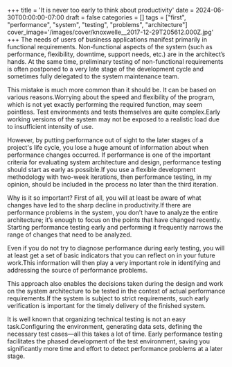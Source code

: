 +++
title = 'It is never too early to think about productivity'
date = 2024-06-30T00:00:00-07:00
draft = false
categories = []
tags = ["first", "performance", "system", "testing", "problems", "architecture"]
cover_image='/images/cover/knoxwelle__2017-12-29T205612.000Z.jpg'
+++
The needs of users of business applications manifest primarily in functional requirements. Non-functional aspects of the system (such as performance, flexibility, downtime, support needs, etc.) are in the architect’s hands. At the same time, preliminary testing of non-functional requirements is often postponed to a very late stage of the development cycle and sometimes fully delegated to the system maintenance team.

This mistake is much more common than it should be. It can be based on various reasons.Worrying about the speed and flexibility of the program, which is not yet exactly performing the required function, may seem pointless. Test environments and tests themselves are quite complex.Early working versions of the system may not be exposed to a realistic load due to insufficient intensity of use.

However, by putting performance out of sight to the later stages of a project's life cycle, you lose a huge amount of information about when performance changes occurred. If performance is one of the important criteria for evaluating system architecture and design, performance testing should start as early as possible.If you use a flexible development methodology with two-week iterations, then performance testing, in my opinion, should be included in the process no later than the third iteration.

Why is it so important? First of all, you will at least be aware of what changes have led to the sharp decline in productivity.If there are performance problems in the system, you don’t have to analyze the entire architecture; it’s enough to focus on the points that have changed recently. Starting performance testing early and performing it frequently narrows the range of changes that need to be analyzed.

Even if you do not try to diagnose performance during early testing, you will at least get a set of basic indicators that you can reflect on in your future work.This information will then play a very important role in identifying and addressing the source of performance problems.

This approach also enables the decisions taken during the design and work on the system architecture to be tested in the context of actual performance requirements.If the system is subject to strict requirements, such early verification is important for the timely delivery of the finished system.

It is well known that organizing technical testing is not an easy task.Configuring the environment, generating data sets, defining the necessary test cases—all this takes a lot of time. Early performance testing facilitates the phased development of the test environment, saving you significantly more time and effort to detect performance problems at a later stage.
